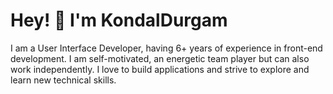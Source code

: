 **<h1>Hey! 👋 I'm KondalDurgam </h1>**
I am a User Interface Developer, having 6+ years of experience in front-end development.
I am self-motivated, an energetic team player but can also work independently. I love to
build applications and strive to explore and learn new technical skills.

